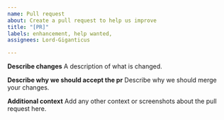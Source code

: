 ```yaml
---
name: Pull request
about: Create a pull request to help us improve
title: "[PR]"
labels: enhancement, help wanted, 
assignees: Lord-Giganticus

---
```


**Describe changes**
A description of what is changed.

**Describe why we should accept the pr**
Describe why we should merge your changes.

**Additional context**
Add any other context or screenshots about the pull request here.
